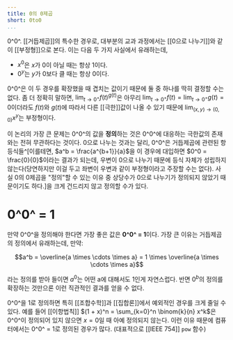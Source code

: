```yaml
---
title: 0의 0제곱
short: 0to0
...
```


0^0^. [[거듭제곱]]의 특수한 경우로, 대부분의 교과 과정에서는 [[0으로 나누기]]와 같이 [[부정형]]으로 본다. 이는 다음 두 가지 사실에서 유래하는데,

* $x^0$은 $x$가 0이 아닐 때는 항상 1이다.
* $0^y$는 $y$가 0보다 클 때는 항상 0이다.

0^0^은 이 두 경우를 확장했을 때 겹치는 값이기 때문에 둘 중 하나를 딱히 결정할 수는 없다. 좀 더 정확히 말하면, $\lim_{t \to 0^+} f(t)^{g(t)}$은 아무리 $\lim_{t \to 0^+} f(t) = \lim_{t \to 0^+} g(t) = 0$이더라도 $f(t)$와 $g(t)$에 따라서 다른 [[극한]]값이 나올 수 있기 때문에 $\lim_{(x,y) \to (0,0)} x^y$는 부정형이다.

이 논리의 가장 큰 문제는 0^0^의 값을 **정의**하는 것은 0^0^에 대응하는 극한값의 존재와는 전혀 무관하다는 것이다. 0으로 나누는 것과는 달리, 0^0^은 거듭제곱에 관련된 항등식들^[이를테면, $a^b = \frac{a^{b+1}}{a}$을 이 경우에 대입하면 $0^0 = \frac{0}{0}$이라는 결과가 되는데, 우변이 0으로 나누기 때문에 등식 자체가 성립하지 않는다(당연하지만 이걸 두고 좌변이 우변과 같이 부정형이라고 주장할 수는 없다). 사실 0의 0제곱을 "정의"할 수 있는 이유 중 상당수가 0으로 나누기가 정의되지 않았기 때문이기도 하다.]을 크게 건드리지 않고 정의할 수가 있다.

# 0^0^ = 1

만약 0^0^을 정의해야 한다면 가장 좋은 값은 **0^0^ = 1**이다. 가장 큰 이유는 거듭제곱의 정의에서 유래하는데, 만약:

$$a^b = \overline{a \times \cdots \times a} = 1 \times \overline{a \times \cdots \times a}$$

라는 정의를 받아 들이면 $a^0$는 어떤 a에 대해서도 1인게 자연스럽다. 반면 $0^b$의 정의를 확장하는 것만으론 이런 직관적인 결과를 얻을 수 없다.

0^0^을 1로 정의하면 특히 [[조합수학]]과 [[집합론]]에서 예외적인 경우를 크게 줄일 수 있다. 예를 들어 [[이항법칙]] $(1 + x)^n = \sum_{k=0}^n \binom{k}{n} x^k$은 0^0^이 정의되어 있지 않으면 $x = 0$일 때 아예 정의되지 않는다. 이런 이유 때문에 컴퓨터에서는 0^0^ = 1로 정의된 경우가 많다. (대표적으로 [[IEEE 754]] `pow` 함수)

